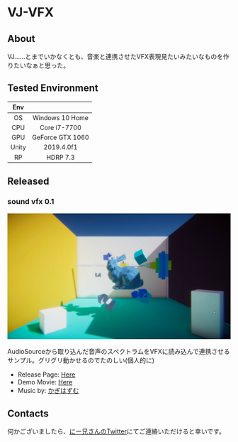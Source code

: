 # VJ-VFX

## About

VJ......とまでいかなくとも、音楽と連携させたVFX表現見たいみたいなものを作りたいなぁと思った。

## Tested Environment

|Env||
|:---:|:---:|
|OS|Windows 10 Home|
|CPU|Core i7-7700|
|GPU|GeForce GTX 1060|
|Unity|2019.4.0f1|
|RP|HDRP 7.3|

## Released

### sound vfx 0.1

![img](./screenshots/scshot.png)

AudioSourceから取り込んだ音声のスペクトラムをVFXに読み込んで連携させるサンプル。グリグリ動かせるのでたのしい(個人的に)

- Release Page: [Here](https://github.com/drumath2237/VJ-VFX/releases/tag/v0.1-sound-vfx-sample)
- Demo Movie: [Here](https://www.youtube.com/watch?v=mpM2RULc-h8)
- Music by: [かぎはずむ](https://www.twitter.com/HazumuKagi)

## Contacts

何かございましたら、[にー兄さんのTwitter](https://twitter.com/ninisan_drumath)にてご連絡いただけると幸いです。
